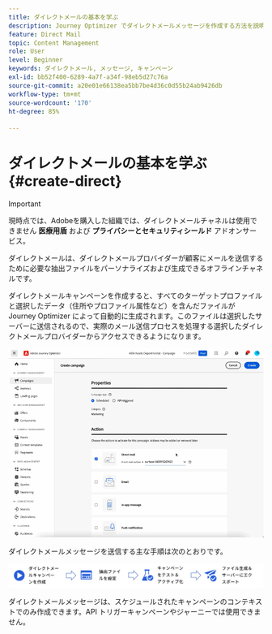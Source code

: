 ```yaml
---
title: ダイレクトメールの基本を学ぶ
description: Journey Optimizer でダイレクトメールメッセージを作成する方法を説明します
feature: Direct Mail
topic: Content Management
role: User
level: Beginner
keywords: ダイレクトメール, メッセージ, キャンペーン
exl-id: bb52f400-6289-4a7f-a34f-98eb5d27c76a
source-git-commit: a20e01e66138ea5bb7be4d36c0d55b24ab9426db
workflow-type: tm+mt
source-wordcount: '170'
ht-degree: 85%

---
```


# ダイレクトメールの基本を学ぶ {#create-direct}

>[!IMPORTANT]
>
>現時点では、Adobeを購入した組織では、ダイレクトメールチャネルは使用できません **医療用盾** および **プライバシーとセキュリティシールド** アドオンサービス。

ダイレクトメールは、ダイレクトメールプロバイダーが顧客にメールを送信するために必要な抽出ファイルをパーソナライズおよび生成できるオフラインチャネルです。

ダイレクトメールキャンペーンを作成すると、すべてのターゲットプロファイルと選択したデータ（住所やプロファイル属性など）を含んだファイルが Journey Optimizer によって自動的に生成されます。このファイルは選択したサーバーに送信されるので、実際のメール送信プロセスを処理する選択したダイレクトメールプロバイダーからアクセスできるようになります。

![](../rn/assets/do-not-localize/gif-dm.gif)


ダイレクトメールメッセージを送信する主な手順は次のとおりです。

![](assets/dm-creation-process.png)

ダイレクトメールメッセージは、スケジュールされたキャンペーンのコンテキストでのみ作成できます。API トリガーキャンペーンやジャーニーでは使用できません。
